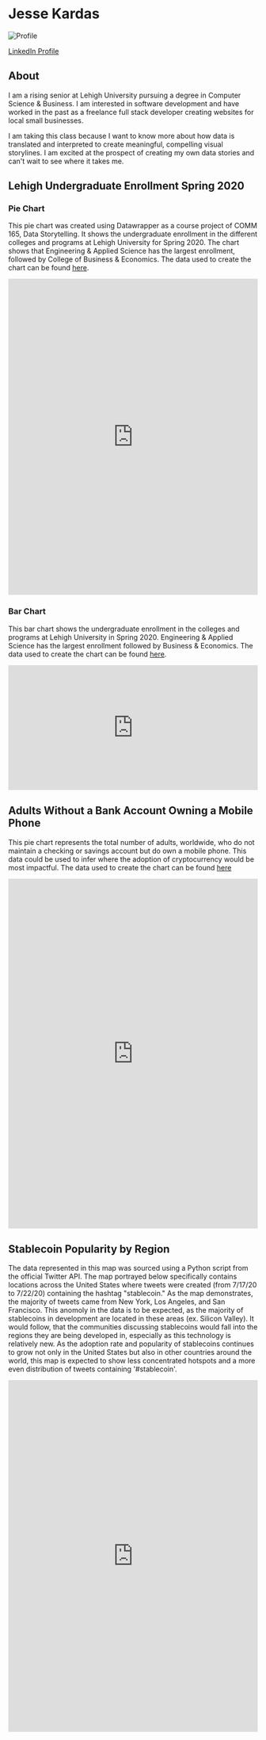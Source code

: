 # Jesse Kardas

![Profile](https://avatars0.githubusercontent.com/u/31512552?s=460&u=b87861498f8b367b5e305b4f45440eb9614e6fd1&v=4)

[LinkedIn Profile](https://www.linkedin.com/in/jesse-kardas/)

## About

I am a rising senior at Lehigh University pursuing a degree in Computer Science & Business. I am interested in software development and have worked in the past as a freelance full stack developer creating websites for local small businesses.

I am taking this class because I want to know more about how data is translated and interpreted to create meaningful, compelling visual storylines. I am excited at the prospect of creating my own data stories and can't wait to see where it takes me.

## Lehigh Undergraduate Enrollment Spring 2020

### Pie Chart
This pie chart was created using Datawrapper as a course project of COMM 165, Data Storytelling. It shows the undergraduate enrollment in the different colleges and programs at Lehigh University for Spring 2020. The chart shows that Engineering & Applied Science has the largest enrollment, followed by College of Business & Economics. The data used to create the chart can be found [here](https://docs.google.com/spreadsheets/d/1dFnkn8Sm_aJHxFLC6DD8W4mIthVDjTIz6A0h-_kE2lA/edit#gid=0).

<iframe title="Lehigh Undergraduate Enrollment Spring 2020" aria-label="chart" id="datawrapper-chart-WDu5D" src="https://datawrapper.dwcdn.net/WDu5D/2/" scrolling="no" frameborder="0" style="width: 0; min-width: 100% !important; border: none;" height="638"></iframe><script type="text/javascript">!function(){"use strict";window.addEventListener("message",(function(a){if(void 0!==a.data["datawrapper-height"])for(var e in a.data["datawrapper-height"]){var t=document.getElementById("datawrapper-chart-"+e)||document.querySelector("iframe[src*='"+e+"']");t&&(t.style.height=a.data["datawrapper-height"][e]+"px")}}))}();
</script>

### Bar Chart
This bar chart shows the undergraduate enrollment in the colleges and programs at Lehigh University in Spring 2020. Engineering & Applied Science has the largest enrollment followed by Business & Economics. The data used to create the chart can be found [here](https://docs.google.com/spreadsheets/d/1dFnkn8Sm_aJHxFLC6DD8W4mIthVDjTIz6A0h-_kE2lA/edit#gid=0).

<iframe title="Lehigh Undergraduate Enrollment Spring 2020" aria-label="Bar Chart" id="datawrapper-chart-qH5Ll" src="https://datawrapper.dwcdn.net/qH5Ll/1/" scrolling="no" frameborder="0" style="width: 0; min-width: 100% !important; border: none;" height="252"></iframe><script type="text/javascript">!function(){"use strict";window.addEventListener("message",(function(a){if(void 0!==a.data["datawrapper-height"])for(var e in a.data["datawrapper-height"]){var t=document.getElementById("datawrapper-chart-"+e)||document.querySelector("iframe[src*='"+e+"']");t&&(t.style.height=a.data["datawrapper-height"][e]+"px")}}))}();
</script>

## Adults Without a Bank Account Owning a Mobile Phone

This pie chart represents the total number of adults, worldwide, who do not maintain a checking or savings account but do own a mobile phone. This data could be used to infer where the adoption of cryptocurrency would be most impactful. The data used to create the chart can be found [here](https://globalfindex.worldbank.org/)

<iframe title="Adults Without a Bank Account Owning a Mobile Phone 2017 (in millions)" aria-label="chart" id="datawrapper-chart-3Jd6z" src="https://datawrapper.dwcdn.net/3Jd6z/3/" scrolling="no" frameborder="0" style="width: 0; min-width: 100% !important; border: none;" height="706"></iframe><script type="text/javascript">!function(){"use strict";window.addEventListener("message",(function(a){if(void 0!==a.data["datawrapper-height"])for(var e in a.data["datawrapper-height"]){var t=document.getElementById("datawrapper-chart-"+e)||document.querySelector("iframe[src*='"+e+"']");t&&(t.style.height=a.data["datawrapper-height"][e]+"px")}}))}();
</script>

## Stablecoin Popularity by Region

The data represented in this map was sourced using a Python script from the official Twitter API. The map portrayed below specifically contains locations across the United States where tweets were created (from 7/17/20 to 7/22/20) containing the hashtag "stablecoin." As the map demonstrates, the majority of tweets came from New York, Los Angeles, and San Francisco. This anomoly in the data is to be expected, as the majority of stablecoins in development are located in these areas (ex. Silicon Valley). It would follow, that the communities discussing stablecoins would fall into the regions they are being developed in, especially as this technology is relatively new. As the adoption rate and popularity of stablecoins continues to grow not only in the United States but also in other countries around the world, this map is expected to show less concentrated hotspots and a more even distribution of tweets containing '#stablecoin'.

<iframe src="https://arcg.is/08C14u" frameborder="0" style="width: 0; min-width: 100% !important; border: none;" height="710">

## 2020 Presidential Election Analysis
The maps below were generated using Tableau with data sourced from both the Twitter API and [MIT's official repository of the 2016 presidential election popular vote results](https://dataverse.harvard.edu/dataset.xhtml?persistentId=doi:10.7910/DVN/VOQCHQ). The first map represents the location of tweets containing either the hastag #CreepyJoe or #JoeBidenLandslide. These hashtags generally represent the average public perception of the 2020 presidential candidate Joe Biden by county across the United States. The second map represents the actual ratio of popular votes for the 2016 presidential election candidates (Donald Trump and Hillary Clinton). By comparing the data represented in each of these maps, it is clear that the majority of tweets with positive sentiment towards Joe Biden are originating in regions that primarily voted for Hillary Clinton in 2016. Likewise, regions expressing negative sentiment towards Joe Biden primarily originate in areas that voted for Trump.

<div class="tableauPlaceholder" id="viz1596410359047" style="position: relative;">
  <noscript
    ><a href="http:&#47;&#47;www.jlkardas.github.io"
      ><img
        alt=" "
        src="https:&#47;&#47;public.tableau.com&#47;static&#47;images&#47;Ci&#47;CivilianSentimentTowardsJoeBiden&#47;JoeBidenPublicPerception&#47;1_rss.png"
        style="border: none;" /></a></noscript
  ><object class="tableauViz" style="display: none;"
    ><param name="host_url" value="https%3A%2F%2Fpublic.tableau.com%2F" />
    <param name="embed_code_version" value="3" /> <param name="site_root" value="" /><param
      name="name"
      value="CivilianSentimentTowardsJoeBiden&#47;JoeBidenPublicPerception" /><param
      name="tabs"
      value="no" /><param name="toolbar" value="yes" /><param
      name="static_image"
      value="https:&#47;&#47;public.tableau.com&#47;static&#47;images&#47;Ci&#47;CivilianSentimentTowardsJoeBiden&#47;JoeBidenPublicPerception&#47;1.png" />
    <param name="animate_transition" value="yes" /><param
      name="display_static_image"
      value="yes" /><param name="display_spinner" value="yes" /><param
      name="display_overlay"
      value="yes" /><param name="display_count" value="yes" /><param
      name="language"
      value="en" /><param name="filter" value="publish=yes"
  /></object>
</div>
<script type="text/javascript">
  var divElement = document.getElementById("viz1596410359047");
  var vizElement = divElement.getElementsByTagName("object")[0];
  vizElement.style.width = "100%";
  vizElement.style.height = divElement.offsetWidth * 0.75 + "px";
  var scriptElement = document.createElement("script");
  scriptElement.src = "https://public.tableau.com/javascripts/api/viz_v1.js";
  vizElement.parentNode.insertBefore(scriptElement, vizElement);
</script>

<div class="tableauPlaceholder" id="viz1596410454645" style="position: relative;">
  <noscript
    ><a href="http:&#47;&#47;jlkardas.github.io"
      ><img
        alt=" "
        src="https:&#47;&#47;public.tableau.com&#47;static&#47;images&#47;20&#47;2016PresidentialElectionPopularVoteResults&#47;2016ElectionResults&#47;1_rss.png"
        style="border: none;" /></a></noscript
  ><object class="tableauViz" style="display: none;"
    ><param name="host_url" value="https%3A%2F%2Fpublic.tableau.com%2F" />
    <param name="embed_code_version" value="3" /> <param name="site_root" value="" /><param
      name="name"
      value="2016PresidentialElectionPopularVoteResults&#47;2016ElectionResults" /><param
      name="tabs"
      value="no" /><param name="toolbar" value="yes" /><param
      name="static_image"
      value="https:&#47;&#47;public.tableau.com&#47;static&#47;images&#47;20&#47;2016PresidentialElectionPopularVoteResults&#47;2016ElectionResults&#47;1.png" />
    <param name="animate_transition" value="yes" /><param
      name="display_static_image"
      value="yes" /><param name="display_spinner" value="yes" /><param
      name="display_overlay"
      value="yes" /><param name="display_count" value="yes" /><param
      name="language"
      value="en" /><param name="filter" value="publish=yes"
  /></object>
</div>
<script type="text/javascript">
  var divElement = document.getElementById("viz1596410454645");
  var vizElement = divElement.getElementsByTagName("object")[0];
  vizElement.style.width = "100%";
  vizElement.style.height = divElement.offsetWidth * 0.75 + "px";
  var scriptElement = document.createElement("script");
  scriptElement.src = "https://public.tableau.com/javascripts/api/viz_v1.js";
  vizElement.parentNode.insertBefore(scriptElement, vizElement);
</script>
